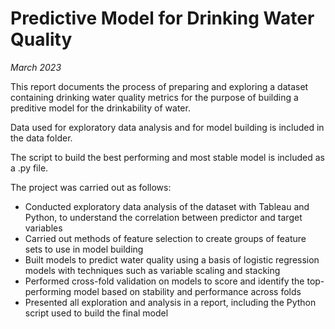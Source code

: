 # Predictive Model for Drinking Water Quality
_March 2023_

This report documents the process of preparing and exploring a dataset containing drinking water quality metrics for the purpose of building a preditive model for the drinkability of water.

Data used for exploratory data analysis and for model building is included in the data folder.

The script to build the best performing and most stable model is included as a .py file.

The project was carried out as follows:
- Conducted exploratory data analysis of the dataset with Tableau and Python, to understand the correlation between predictor and target variables
- Carried out methods of feature selection to create groups of feature sets to use in model building
- Built models to predict water quality using a basis of logistic regression models with techniques such as variable scaling and stacking
- Performed cross-fold validation on models to score and identify the top-performing model based on stability and performance across folds
- Presented all exploration and analysis in a report, including the Python script used to build the final model
